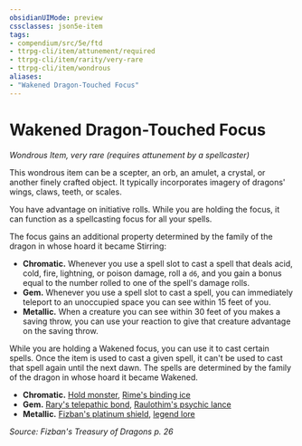 ```yaml
---
obsidianUIMode: preview
cssclasses: json5e-item
tags:
- compendium/src/5e/ftd
- ttrpg-cli/item/attunement/required
- ttrpg-cli/item/rarity/very-rare
- ttrpg-cli/item/wondrous
aliases: 
- "Wakened Dragon-Touched Focus"
---
```

# Wakened Dragon-Touched Focus
*Wondrous Item, very rare (requires attunement by a spellcaster)*  


This wondrous item can be a scepter, an orb, an amulet, a crystal, or another finely crafted object. It typically incorporates imagery of dragons' wings, claws, teeth, or scales.

You have advantage on initiative rolls. While you are holding the focus, it can function as a spellcasting focus for all your spells.

The focus gains an additional property determined by the family of the dragon in whose hoard it became Stirring:

- **Chromatic.** Whenever you use a spell slot to cast a spell that deals acid, cold, fire, lightning, or poison damage, roll a `d6`, and you gain a bonus equal to the number rolled to one of the spell's damage rolls.  
- **Gem.** Whenever you use a spell slot to cast a spell, you can immediately teleport to an unoccupied space you can see within 15 feet of you.  
- **Metallic.** When a creature you can see within 30 feet of you makes a saving throw, you can use your reaction to give that creature advantage on the saving throw.  

While you are holding a Wakened focus, you can use it to cast certain spells. Once the item is used to cast a given spell, it can't be used to cast that spell again until the next dawn. The spells are determined by the family of the dragon in whose hoard it became Wakened.

- **Chromatic.** [Hold monster](/3-Mechanics/CLI/spells/hold-monster.md), [Rime's binding ice](/3-Mechanics/CLI/spells/rimes-binding-ice-ftd.md)  
- **Gem.** [Rary's telepathic bond](/3-Mechanics/CLI/spells/rarys-telepathic-bond.md), [Raulothim's psychic lance](/3-Mechanics/CLI/spells/raulothims-psychic-lance-ftd.md)  
- **Metallic.** [Fizban's platinum shield](/3-Mechanics/CLI/spells/fizbans-platinum-shield-ftd.md), [legend lore](/3-Mechanics/CLI/spells/legend-lore.md)  

*Source: Fizban's Treasury of Dragons p. 26*